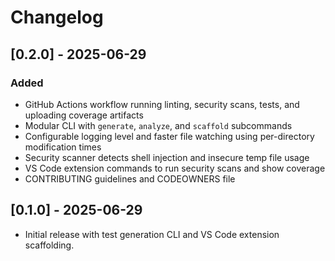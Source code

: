# Changelog

## [0.2.0] - 2025-06-29
### Added
- GitHub Actions workflow running linting, security scans, tests, and uploading coverage artifacts
- Modular CLI with `generate`, `analyze`, and `scaffold` subcommands
- Configurable logging level and faster file watching using per-directory modification times
- Security scanner detects shell injection and insecure temp file usage
- VS Code extension commands to run security scans and show coverage
- CONTRIBUTING guidelines and CODEOWNERS file

## [0.1.0] - 2025-06-29
- Initial release with test generation CLI and VS Code extension scaffolding.
